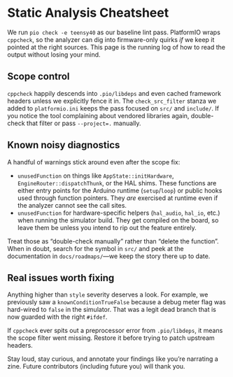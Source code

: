 # Static Analysis Cheatsheet

We run `pio check -e teensy40` as our baseline lint pass. PlatformIO wraps `cppcheck`, so the analyzer can dig into firmware-only quirks *if* we keep it pointed at the right sources. This page is the running log of how to read the output without losing your mind.

## Scope control

`cppcheck` happily descends into `.pio/libdeps` and even cached framework headers unless we explicitly fence it in. The `check_src_filter` stanza we added to `platformio.ini` keeps the pass focused on `src/` and `include/`. If you notice the tool complaining about vendored libraries again, double-check that filter or pass `--project=.` manually.

## Known noisy diagnostics

A handful of warnings stick around even after the scope fix:

- `unusedFunction` on things like `AppState::initHardware`, `EngineRouter::dispatchThunk`, or the HAL shims. These functions are either entry points for the Arduino runtime (`setup`/`loop`) or public hooks used through function pointers. They *are* exercised at runtime even if the analyzer cannot see the call sites.
- `unusedFunction` for hardware-specific helpers (`hal_audio`, `hal_io`, etc.) when running the simulator build. They get compiled on the board, so leave them be unless you intend to rip out the feature entirely.

Treat those as “double-check manually” rather than “delete the function”. When in doubt, search for the symbol in `src/` and peek at the documentation in `docs/roadmaps/`—we keep the story there up to date.

## Real issues worth fixing

Anything higher than `style` severity deserves a look. For example, we previously saw a `knownConditionTrueFalse` because a debug meter flag was hard-wired to `false` in the simulator. That was a legit dead branch that is now guarded with the right `#ifdef`.

If `cppcheck` ever spits out a preprocessor error from `.pio/libdeps`, it means the scope filter went missing. Restore it before trying to patch upstream headers.

Stay loud, stay curious, and annotate your findings like you’re narrating a zine. Future contributors (including future you) will thank you.
